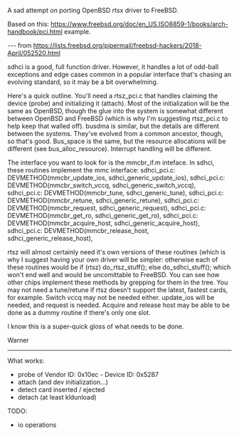 
A sad attempt on porting OpenBSD rtsx driver to FreeBSD.

Based on this: https://www.freebsd.org/doc/en_US.ISO8859-1/books/arch-handbook/pci.html example.

--- from https://lists.freebsd.org/pipermail/freebsd-hackers/2018-April/052520.html

sdhci is a good, full function driver. However, it handles a lot of
odd-ball exceptions and edge cases common in a popular interface that's
chasing an evolving standard, so it may be a bit overwhelming.

Here's a quick outline. You'll need a rtsz_pci.c that handles claiming the
device (probe) and initializing it (attach). Most of the initialization
will be the same as OpenBSD, though the glue into the system is somewhat
different between OpenBSD and FreeBSD (which is why I'm suggesting
rtsz_pci.c to help keep that walled off). busdma is similar, but the
details are different between the systems. They've evolved from a common
ancestor, though, so that's good. Bus_space is the same, but the resource
allocations will be different (see bus_alloc_resource). Interrupt handling
will be different.

The interface you want to look for is the mmcbr_if.m inteface. In sdhci,
these routines implement the mmc interface:
sdhci_pci.c: DEVMETHOD(mmcbr_update_ios, sdhci_generic_update_ios),
sdhci_pci.c: DEVMETHOD(mmcbr_switch_vccq, sdhci_generic_switch_vccq),
sdhci_pci.c: DEVMETHOD(mmcbr_tune, sdhci_generic_tune),
sdhci_pci.c: DEVMETHOD(mmcbr_retune, sdhci_generic_retune),
sdhci_pci.c: DEVMETHOD(mmcbr_request, sdhci_generic_request),
sdhci_pci.c: DEVMETHOD(mmcbr_get_ro, sdhci_generic_get_ro),
sdhci_pci.c: DEVMETHOD(mmcbr_acquire_host,   sdhci_generic_acquire_host),
sdhci_pci.c: DEVMETHOD(mmcbr_release_host,   sdhci_generic_release_host),

rtsz will almost certainly need it's own versions of these routines (which
is why I suggest having your own driver will be simpler: otherwise each of
these routines would be if (rtsz) do_rtsz_stuff(); else do_sdhci_stuff();
which won't end well and would be uncomittable to FreeBSD. You can see how
other chips implement these methods by grepping for them in the tree. You
may not need a tune/retune if rtsz doesn't support the latest, fastest
cards, for example. Switch vccq may not be needed either. update_ios will
be needed, and request is needed. Acquire and release host may be able to
be done as a dummy routine if there's only one slot.

I know this is a super-quick gloss of what needs to be done.

Warner

--------------------------------------------------------------------------

What works:

 - probe of Vendor ID: 0x10ec - Device ID: 0x5287
 - attach (and dev initialization...)
 - detect card inserted / ejected
 - detach (at least kldunload)

TODO:

 - io operations
